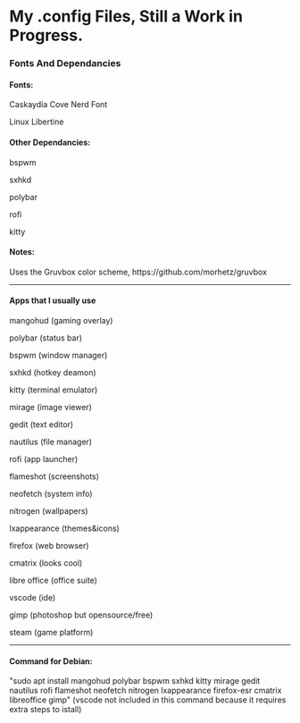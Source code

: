 <h1>My .config Files, Still a Work in Progress.</h1>

<h3>Fonts And Dependancies</h3>
<h4>Fonts:</h4>
<p>Caskaydia Cove Nerd Font</p>
<p>Linux Libertine</p>
<h4>Other Dependancies:</h4>
<p>bspwm</p>
<p>sxhkd</p>
<p>polybar</p>
<p>rofi</p>
<p>kitty</p>
<h4>Notes:</h4>
<p>Uses the Gruvbox color scheme, https://github.com/morhetz/gruvbox</p>


<hr>

<h4>Apps that I usually use</h4>
<p>mangohud (gaming overlay)</p>
<p>polybar (status bar)</p>
<p>bspwm (window manager)</p>
<p>sxhkd (hotkey deamon)</p>
<p>kitty (terminal emulator)</p>
<p>mirage (image viewer)</p>
<p>gedit (text editor)</p>
<p>nautilus (file manager)</p>
<p>rofi (app launcher)</p>
<p>flameshot (screenshots)</p>
<p>neofetch (system info)</p>
<p>nitrogen (wallpapers)</p>
<p>lxappearance (themes&icons)</p>
<p>firefox (web browser)</p>
<p>cmatrix (looks cool)</p>
<p>libre office (office suite)</p>
<p>vscode (ide)</p>
<p>gimp (photoshop but opensource/free)</p>
<p>steam (game platform)</p>

<hr>

<h4>Command for Debian:</h4>
<p>"sudo apt install mangohud polybar bspwm sxhkd kitty mirage gedit nautilus rofi flameshot neofetch nitrogen lxappearance firefox-esr cmatrix libreoffice gimp" (vscode not included in this command because it requires extra steps to istall)</p>


